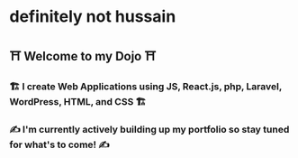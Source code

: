# definitely not hussain
## ⛩ Welcome to my Dojo ⛩
### 🏗 I create Web Applications using JS, React.js, php, Laravel, WordPress, HTML, and CSS 🏗
### ✍ I'm currently actively building up my portfolio so stay tuned for what's to come! ✍

<!--
**nothussainrana/nothussainrana** is a ✨ _special_ ✨ repository because its `README.md` (this file) appears on your GitHub profile.

Here are some ideas to get you started:

- 🔭 I’m currently working on ...
- 🌱 I’m currently learning ...
- 👯 I’m looking to collaborate on ...
- 🤔 I’m looking for help with ...
- 💬 Ask me about ...
- 📫 How to reach me: ...
- 😄 Pronouns: ...
- ⚡ Fun fact: ...
-->
